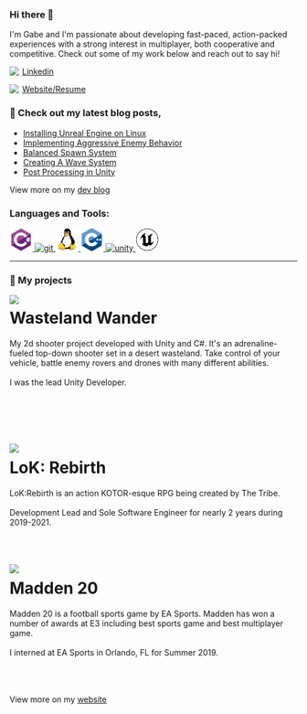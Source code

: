 ### Hi there 👋

I'm Gabe and I'm passionate about developing fast-paced, action-packed experiences with a strong interest in multiplayer, both cooperative and competitive. Check out some of my work below and reach out to say hi!

[<img align="left" width="22px" src="https://cdn-icons-png.flaticon.com/512/174/174857.png"/>Linkedin](https://www.linkedin.com/in/gabriel-asay/)

[<img align="left" width="22px" src="http://samuelarminana.com/favicon.ico"/>Website/Resume](https://www.gabeasay.dev/)

### 📝 Check out my latest blog posts,
<!-- BLOG-POST-LIST:START -->
- [Installing Unreal Engine on Linux](https://medium.com/@gabeasay/installing-unreal-engine-on-linux-f764de288b37)
- [Implementing Aggressive Enemy Behavior](https://medium.com/@gabeasay/implementing-new-features-aggressive-enemy-95440e5bab3f)
- [Balanced Spawn System](https://medium.com/@gabeasay/implementing-new-features-balanced-spawning-947b0dc6e6a5)
- [Creating A Wave System](https://medium.com/@gabeasay/implementing-new-features-wave-system-746f04733075)
- [Post Processing in Unity](https://medium.com/towardsdev/bring-your-game-to-aaa-status-through-post-processing-87a61fb3e6b7)
<!-- BLOG-POST-LIST:END -->
View more on my [dev blog](https://medium.com/@gabeasay)

### Languages and Tools:

<p align="left"> <a href="https://www.w3schools.com/cs/" target="_blank" rel="noreferrer"> <img src="https://raw.githubusercontent.com/devicons/devicon/master/icons/csharp/csharp-original.svg" alt="csharp" width="40" height="40"/> </a> <a href="https://git-scm.com/" target="_blank" rel="noreferrer"> <img src="https://www.vectorlogo.zone/logos/git-scm/git-scm-icon.svg" alt="git" width="40" height="40"/> </a> <a href="https://www.linux.org/" target="_blank" rel="noreferrer"> <img src="https://raw.githubusercontent.com/devicons/devicon/master/icons/linux/linux-original.svg" alt="linux" width="40" height="40"/> </a> <a href="https://https://cplusplus.com/" target="_blank" rel="noreferrer"> <img src="https://github.com/devicons/devicon/blob/master/icons/cplusplus/cplusplus-original.svg" alt="c++" width="40" height="40"/> </a> <a href="https://unity.com/" target="_blank" rel="noreferrer"> <img src="https://www.vectorlogo.zone/logos/unity3d/unity3d-icon.svg" alt="unity" width="40" height="40"/> </a> <a href="https://unrealengine.com/" target="_blank" rel="noreferrer"> <img src="https://github.com/devicons/devicon/blob/master/icons/unrealengine/unrealengine-original.svg" alt="unreal engine" width="40" height="40"/> </a></p>



---
### 💾 My projects



<img src="https://www.gabeasay.dev/images/wasteland-wander2.png" align="left" width="400px"/> 

# Wasteland Wander
My 2d shooter project developed with Unity and C#. It's an adrenaline-fueled top-down shooter set in a desert wasteland. Take control of your vehicle, battle enemy rovers and drones with many different abilities. 
<br/>
<br/>
I was the lead Unity Developer.
<br/>
<br/>
<br/>
<br/>
<br/>
<br/>


<img src="https://samuelarminana.com/wp-content/uploads/2021/03/Walking.jpg" align="left" width="400px"/> 

# LoK: Rebirth
LoK:Rebirth is an action KOTOR-esque RPG being created by The Tribe.
<br/>
<br/>
Development Lead and Sole Software Engineer for nearly 2 years during 2019-2021.
<br/>
<br/>
<br/>
<br/>


<img src="https://samuelarminana.com/wp-content/uploads/2019/07/mahomes.jpg" align="left" width="400px"/> 

# Madden 20
Madden 20 is a football sports game by EA Sports. Madden has won a number of awards at E3 including best sports game and best multiplayer game.
<br/>
<br/>
I interned at EA Sports in Orlando, FL for Summer 2019.
<br/>
<br/>
<br/>
<br/>


View more on my [website](https://gabeasay.dev)
